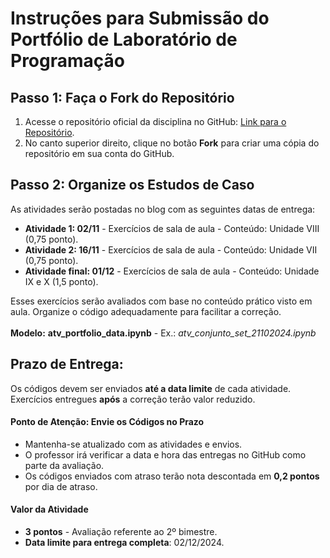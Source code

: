 # Instruções para Submissão do Portfólio de Laboratório de Programação

## Passo 1: Faça o Fork do Repositório
1. Acesse o repositório oficial da disciplina no GitHub: [Link para o Repositório](https://github.com/gnrochabr/ENG_20242/).
2. No canto superior direito, clique no botão **Fork** para criar uma cópia do repositório em sua conta do GitHub.

## Passo 2: Organize os Estudos de Caso
As atividades serão postadas no blog com as seguintes datas de entrega:
- **Atividade 1: 02/11** - Exercícios de sala de aula - Conteúdo: Unidade VIII (0,75 ponto).
- **Atividade 2: 16/11** - Exercícios de sala de aula - Conteúdo: Unidade VII (0,75 ponto). 
- **Atividade final: 01/12** - Exercícios de sala de aula - Conteúdo: Unidade IX e X (1,5 ponto).

Esses exercícios serão avaliados com base no conteúdo prático visto em aula. Organize o código adequadamente para facilitar a correção.
<br><br>**Modelo:** **atv_portfolio_data.ipynb** - Ex.: *atv_conjunto_set_21102024.ipynb*

## Prazo de Entrega:
Os códigos devem ser enviados **até a data limite** de cada atividade. Exercícios entregues **após** a correção terão valor reduzido.

#### Ponto de Atenção: Envie os Códigos no Prazo
- Mantenha-se atualizado com as atividades e envios.
- O professor irá verificar a data e hora das entregas no GitHub como parte da avaliação.
- Os códigos enviados com atraso terão nota descontada em **0,2 pontos** por dia de atraso.

#### Valor da Atividade
- **3 pontos** - Avaliação referente ao 2º bimestre.
- **Data limite para entrega completa**: 02/12/2024.
